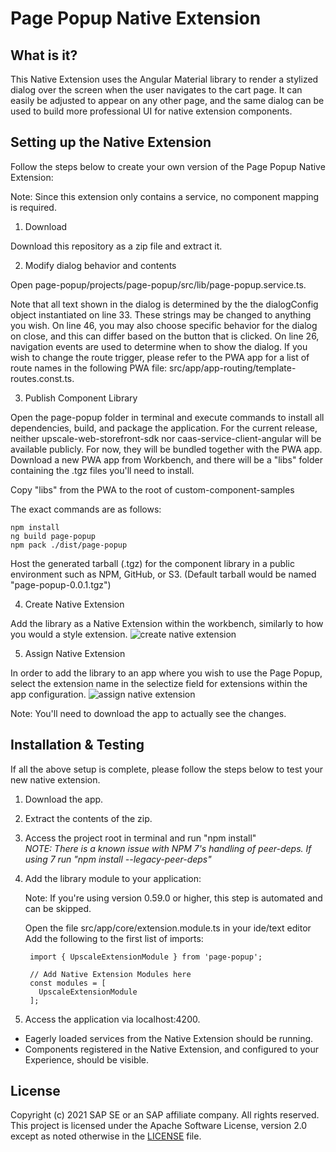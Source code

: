 # Page Popup Native Extension

## What is it?
This Native Extension uses the Angular Material library to render a stylized dialog over the screen when the user navigates to the cart page. It can easily be adjusted to appear on any other page, and the same dialog can be used to build more professional UI for native extension components. 

## Setting up the Native Extension
Follow the steps below to create your own version of the Page Popup Native Extension:

Note: Since this extension only contains a service, no component mapping is required.

1. Download

Download this repository as a zip file and extract it.

2. Modify dialog behavior and contents

Open page-popup/projects/page-popup/src/lib/page-popup.service.ts. 

Note that all text shown in the dialog is determined by the the dialogConfig object instantiated on line 33. These strings may be changed to anything you wish. On line 46, you may also choose specific behavior for the dialog on close, and this can differ based on the button that is clicked. On line 26, navigation events are used to determine when to show the dialog. If you wish to change the route trigger, please refer to the PWA app for a list of route names in the following PWA file: src/app/app-routing/template-routes.const.ts.

3. Publish Component Library

Open the page-popup folder in terminal and execute commands to install all dependencies, build, and package the application. For the current release, neither upscale-web-storefront-sdk nor caas-service-client-angular will be available publicly. For now, they will be bundled together with the PWA app. Download a new PWA app from Workbench, and there will be a "libs" folder containing the .tgz files you'll need to install. 

Copy "libs" from the PWA to the root of custom-component-samples

The exact commands are as follows:

    npm install
    ng build page-popup
    npm pack ./dist/page-popup 
    
   
Host the generated tarball (.tgz) for the component library in a public environment such as NPM, GitHub, or S3. (Default tarball would be named "page-popup-0.0.1.tgz")

4. Create Native Extension

Add the library as a Native Extension within the workbench, similarly to how you would a style extension.
![create native extension](../../../../../../../documentation/assets/Create_Native_Extension.png) 

5. Assign Native Extension

In order to add the library to an app where you wish to use the Page Popup, select the extension name in the selectize field for extensions within the app configuration.
![assign native extension](../../../../../../../documentation/assets/Assign_native_extension.png) 

Note: You'll need to download the app to actually see the changes.


## Installation & Testing
If all the above setup is complete, please follow the steps below to test your new native extension.

1. Download the app.

2. Extract the contents of the zip.

3. Access the project root in terminal and run "npm install"  
  *NOTE: There is a known issue with NPM 7's handling of peer-deps. If using 7 run "npm install --legacy-peer-deps"* 

4. Add the library module to your application:

    Note: If you're using version 0.59.0 or higher, this step is automated and can be skipped.

    Open the file src/app/core/extension.module.ts in your ide/text editor
    Add the following to the first list of imports:
    
   ``` 
    import { UpscaleExtensionModule } from 'page-popup';

    // Add Native Extension Modules here
    const modules = [
      UpscaleExtensionModule
    ];
    ```

5. Access the application via localhost:4200. 
  - Eagerly loaded services from the Native Extension should be running. 
  - Components registered in the Native Extension, and configured to your Experience, should be visible.


## License
Copyright (c) 2021 SAP SE or an SAP affiliate company. All rights reserved. This project is licensed under the Apache Software License, version 2.0 except as noted otherwise in the [LICENSE](LICENSES/Apache-2.0.txt) file.
